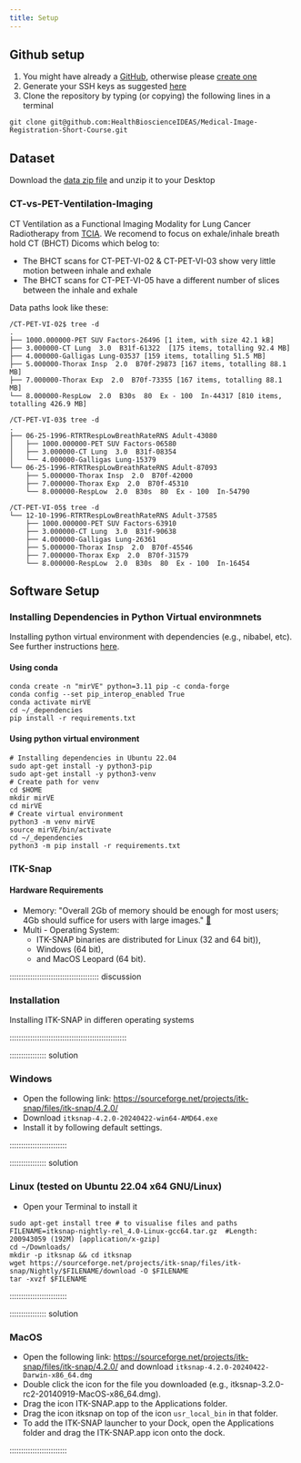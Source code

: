 ```yaml
---
title: Setup
---
```



## Github setup
1. You might have already a [GitHub](https://github.com), otherwise please [create one](https://github.com/join)
2. Generate your SSH keys as suggested [here](https://docs.github.com/en/github/authenticating-to-github/generating-a-new-ssh-key-and-adding-it-to-the-ssh-agent)
3. Clone the repository by typing (or copying) the following lines in a terminal
```
git clone git@github.com:HealthBioscienceIDEAS/Medical-Image-Registration-Short-Course.git
```

## Dataset

<!--
FIXME: place any data you want learners to use in `episodes/data` and then use
       a relative link ( [data zip file](data/lesson-data.zip) ) to provide a
       link to it, replacing the example.com link.
-->
Download the [data zip file](https://example.com/FIXME) and unzip it to your Desktop

### CT-vs-PET-Ventilation-Imaging 
CT Ventilation as a Functional Imaging Modality for Lung Cancer Radiotherapy from [TCIA](https://www.cancerimagingarchive.net/collection/ct-vs-pet-ventilation-imaging/).
We recomend to focus on exhale/inhale breath hold CT (BHCT) Dicoms which belog to: 
* The BHCT scans for CT-PET-VI-02 & CT-PET-VI-03 show very little motion between inhale and exhale
* The BHCT scans for CT-PET-VI-05 have a different number of slices between the inhale and exhale


Data paths look like these:
```
/CT-PET-VI-02$ tree -d 
.
├── 1000.000000-PET SUV Factors-26496 [1 item, with size 42.1 kB]
├── 3.000000-CT Lung  3.0  B31f-61322  [175 items, totalling 92.4 MB]
├── 4.000000-Galligas Lung-03537 [159 items, totalling 51.5 MB]
├── 5.000000-Thorax Insp  2.0  B70f-29873 [167 items, totalling 88.1 MB]
├── 7.000000-Thorax Exp  2.0  B70f-73355 [167 items, totalling 88.1 MB]
└── 8.000000-RespLow  2.0  B30s  80  Ex - 100  In-44317 [810 items, totalling 426.9 MB]

/CT-PET-VI-03$ tree -d
.
├── 06-25-1996-RTRTRespLowBreathRateRNS Adult-43080
│   ├── 1000.000000-PET SUV Factors-06580
│   ├── 3.000000-CT Lung  3.0  B31f-08354
│   └── 4.000000-Galligas Lung-15379
└── 06-25-1996-RTRTRespLowBreathRateRNS Adult-87093
    ├── 5.000000-Thorax Insp  2.0  B70f-42000
    ├── 7.000000-Thorax Exp  2.0  B70f-45310
    └── 8.000000-RespLow  2.0  B30s  80  Ex - 100  In-54790

/CT-PET-VI-05$ tree -d
└── 12-10-1996-RTRTRespLowBreathRateRNS Adult-37585
    ├── 1000.000000-PET SUV Factors-63910
    ├── 3.000000-CT Lung  3.0  B31f-90638
    ├── 4.000000-Galligas Lung-26361
    ├── 5.000000-Thorax Insp  2.0  B70f-45546
    ├── 7.000000-Thorax Exp  2.0  B70f-31579
    └── 8.000000-RespLow  2.0  B30s  80  Ex - 100  In-16454
```



## Software Setup

### Installing Dependencies in Python Virtual environmnets
Installing python virtual environment with dependencies (e.g., nibabel, etc).
See further instructions [here](https://github.com/HealthBioscienceIDEAS/Medical-Image-Registration-Short-Course/tree/main/_dependencies). 

#### Using conda
```
conda create -n "mirVE" python=3.11 pip -c conda-forge
conda config --set pip_interop_enabled True
conda activate mirVE
cd ~/_dependencies
pip install -r requirements.txt
```

#### Using python virtual environment
```
# Installing dependencies in Ubuntu 22.04
sudo apt-get install -y python3-pip
sudo apt-get install -y python3-venv
# Create path for venv
cd $HOME
mkdir mirVE
cd mirVE
# Create virtual environment
python3 -m venv mirVE
source mirVE/bin/activate
cd ~/_dependencies
python3 -m pip install -r requirements.txt
```

### ITK-Snap

#### Hardware Requirements
* Memory: "Overall 2Gb of memory should be enough for most users; 4Gb should suffice for users with large images." [:link:](http://www.itksnap.org/pmwiki/pmwiki.php?n=Documentation.HardwareRequirements#:~:text=Memory%20usage%20in%20SNAP%20is,for%20a%20512%20cubed%20image.)
* Multi - Operating System: 
	* ITK-SNAP binaries are distributed for Linux (32 and 64 bit)), 
	* Windows (64 bit), 
	* and MacOS Leopard (64 bit).


::::::::::::::::::::::::::::::::::::::: discussion

### Installation

Installing ITK-SNAP in differen operating systems

:::::::::::::::::::::::::::::::::::::::::::::::::::

:::::::::::::::: solution

### Windows

- Open the following link: https://sourceforge.net/projects/itk-snap/files/itk-snap/4.2.0/
- Download `itksnap-4.2.0-20240422-win64-AMD64.exe` 
- Install it by following default settings.

:::::::::::::::::::::::::


:::::::::::::::: solution

### Linux (tested on Ubuntu 22.04 x64 GNU/Linux)

- Open your Terminal to install it
```
sudo apt-get install tree # to visualise files and paths
FILENAME=itksnap-nightly-rel_4.0-Linux-gcc64.tar.gz  #Length: 200943059 (192M) [application/x-gzip]
cd ~/Downloads/
mkdir -p itksnap && cd itksnap
wget https://sourceforge.net/projects/itk-snap/files/itk-snap/Nightly/$FILENAME/download -O $FILENAME
tar -xvzf $FILENAME
```

:::::::::::::::::::::::::


:::::::::::::::: solution

### MacOS

- Open the following link: https://sourceforge.net/projects/itk-snap/files/itk-snap/4.2.0/ and download  `itksnap-4.2.0-20240422-Darwin-x86_64.dmg`	
- Double click the icon for the file you downloaded (e.g., itksnap-3.2.0-rc2-20140919-MacOS-x86_64.dmg).
- Drag the icon ITK-SNAP.app to the Applications folder.
- Drag the icon itksnap on top of the icon `usr_local_bin` in that folder.
- To add the ITK-SNAP launcher to your Dock, open the Applications folder and drag the ITK-SNAP.app icon onto the dock.

:::::::::::::::::::::::::

